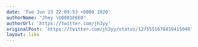 ```yaml
---
date: 'Tue Jun 23 22:09:53 +0000 2020'
authorName: "Jhey \U0001F6E0"
authorUrl: 'https://twitter.com/jh3yy'
originalPost: 'https://twitter.com/jh3yy/status/1275551678419415040'
layout: like
---
```

